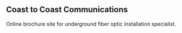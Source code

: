 ## Coast to Coast Communications

Online brochure site for underground fiber optic installation specialist.
